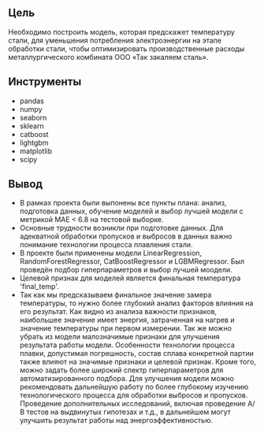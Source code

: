## Цель
Необходимо построить модель, которая предскажет температуру стали, для уменьшения потребления электроэнергии на этапе обработки стали, чтобы оптимизировать производственные расходы металлургического комбината ООО «Так закаляем сталь».

## Инструменты
* pandas
* numpy
* seaborn
* sklearn
* catboost
* lightgbm
* matplotlib
* scipy

## Вывод
* В рамках проекта были выпонены все пункты плана: анализ, подготовка данных, обучение моделей и выбор лучшей модели с метрикой МАЕ < 6.8 на тестовой выборке.
* Основные трудности возникли при подготовке данных. Для адекватной обработки пропусков и выбросов в данных важно понимание технологии процесса плавления стали.
* В проекте были применены модели LinearRegression, RandomForestRegressor, CatBoostRegressor и LGBMRegressor. Был проведён подбор гиперпараметров и выбор лучшей моодели.
* Целевой признак для моделей является финальная температура 'final_temp'.
* Так как мы предсказываем финальное значение замера температуры, то нужно более глубокий анализ факторов влияния на его результат. Как видно из анализа важности признаков, наибольшее значение имеет энергия, затраченная на нагрев и значение температуры при первом измерении. Так же можно убрать из модели малозначимые признаки для улучшения результата работы модели. Особенности технологии процесса плавки, допустимая погрешность, состав сплава конкретной партии также влияют на значимые признаки и целевой признак. Кроме того, можно задать более широкий спектр гиперпараметров для автоматизированного подбора. Для улучшения модели можно рекомендовать дальнейшую работу по более глубокому изучению технологического процесса для обработки выбросов и пропусков. Проведение дополнительных исследований, включая проведение А/В тестов на выдвинутых гипотезах и т.д., в дальнейшем могут улучшить результат работы над энергоэффективностью.
